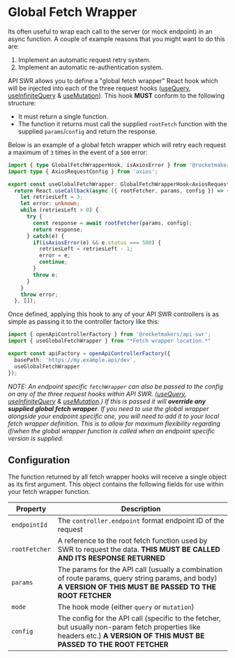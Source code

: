 # Global Fetch Wrapper

Its often useful to wrap each call to the server (or mock endpoint) in an async function. A couple of example reasons that you might want to do this are:

1. Implement an automatic request retry system.
2. Implement an automatic re-authentication system.

API SWR allows you to define a "global fetch wrapper" React hook which will be injected into each of the three request hooks ([useQuery](use-query.md), [useInfiniteQuery](use-infinite-query.md) & [useMutation](use-mutation.md)). This hook **MUST** conform to the following structure:

- It must return a single function.
- The function it returns must call the supplied `rootFetch` function with the supplied `params`/`config` and return the response.

Below is an example of a global fetch wrapper which will retry each request a maximum of `3` times in the event of a `500` error:

```TypeScript
import { type GlobalFetchWrapperHook, isAxiosError } from '@rocketmakers/api-swr';
import type { AxiosRequestConfig } from 'axios';

export const useGlobalFetchWrapper: GlobalFetchWrapperHook<AxiosRequestConfig> = () => {
  return React.useCallback(async ({ rootFetcher, params, config }) => {
    let retriesLeft = 3;
    let error: unknown;
    while (retriesLeft > 0) {
      try {
        const response = await rootFetcher(params, config);
        return response;
      } catch(e) {
        if(isAxiosError(e) && e.status === 500) {
          retriesLeft = retriesLeft - 1;
          error = e;
          continue;
        }
        throw e;
      }
    }
    throw error;
  }, []);
```

Once defined, applying this hook to any of your API SWR controllers is as simple as passing it to the controller factory like this:

```TypeScript
import { openApiControllerFactory } from '@rocketmakers/api-swr';
import { useGlobalFetchWrapper } from "*Fetch wrapper location.*"

export const apiFactory = openApiControllerFactory({
  basePath: 'https://my.example.api/dev',
  useGlobalFetchWrapper
});
```

_NOTE: An endpoint specific `fetchWrapper` can also be passed to the config on any of the three request hooks within API SWR. ([useQuery](use-query.md), [useInfiniteQuery](use-infinite-query.md) & [useMutation](use-mutation.md).) If this is passed it will **override any supplied global fetch wrapper**. If you need to use the global wrapper alongside your endpoint specific one, you will need to add it to your local fetch wrapper definition. This is to allow for maximum flexibility regarding if/when the global wrapper function is called when an endpoint specific version is supplied._

## Configuration

The function returned by all fetch wrapper hooks will receive a single object as its first argument. This object contains the following fields for use within your fetch wrapper function.

| Property      | Description                                                                                                                                                              |
| ------------- | ------------------------------------------------------------------------------------------------------------------------------------------------------------------------ |
| `endpointId`  | The `controller.endpoint` format endpoint ID of the request                                                                                                              |
| `rootFetcher` | A reference to the root fetch function used by SWR to request the data. **THIS MUST BE CALLED AND ITS RESPONSE RETURNED**                                                |
| `params`      | The params for the API call (usually a combination of route params, query string params, and body) **A VERSION OF THIS MUST BE PASSED TO THE ROOT FETCHER**              |
| `mode`        | The hook mode (either `query` or `mutation`)                                                                                                                             |
| `config`      | The config for the API call (specific to the fetcher, but usually non-param fetch properties like headers etc.) **A VERSION OF THIS MUST BE PASSED TO THE ROOT FETCHER** |
